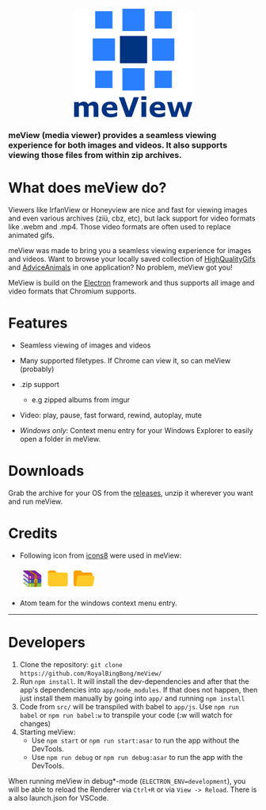 <p align="center">
  <img src="app/assets/logo.png" tag="meView Logo">
</p>

### meView (**me**dia **view**er) provides a seamless viewing experience for both images **and** videos. It also supports viewing those files from within zip archives.

# What does meView do?
Viewers like IrfanView or Honeyview are nice and fast for viewing images and even various archives (ziü, cbz, etc), but lack support for video formats like .webm and .mp4. Those video formats are often used to replace animated gifs.

meView was made to bring you a seamless viewing experience for images and videos. Want to browse your locally saved collection of [HighQualityGifs](https://reddit.com/r/HighQualityGifs) and [AdviceAnimals](https://www.reddit.com/r/AdviceAnimals/) in one application? No problem, meView got you!

MeView is build on the [Electron](http://electron.atom.io/) framework and thus supports all image and video formats that Chromium supports.

# Features
* Seamless viewing of images and videos
* Many supported filetypes. If Chrome can view it, so can meView (probably)
* .zip support
  * e.g zipped albums from imgur
* Video: play, pause, fast forward, rewind, autoplay, mute


* *Windows only*: Context menu entry for your Windows Explorer to easily open a folder in meView.


# Downloads
Grab the archive for your OS from the [releases](https://github.com/RoyalBingBong/meView/releases), unzip it wherever you want and run meView.

# Credits
* Following icon from [icons8](https://icons8.com) were used in meView:

  [![Winrar](app/assets/WinRAR-48.png)](https://icons8.com/web-app/13447/winrar)
[![Winrar](app/assets/Folder-48.png)](https://icons8.com/web-app/12160/folder)
[![Winrar](app/assets/Open%20Folder-48.png)](https://icons8.com/web-app/12775/open-folder)

* Atom team for the windows context menu entry.


___

# Developers

1. Clone the repository: `git clone https://github.com/RoyalBingBong/meView/`
2. Run `npm install`. It will install the dev-dependencies and after that the app's dependencies into `app/node_modules`. If that does not happen, then just install them manually by going into `app/` and running `npm install`
3. Code from `src/` will be transpiled with babel to `app/js`. Use `npm run babel` or `npm run babel:w` to transpile your code (:w will watch for changes)
4. Starting meView:
    * Use `npm start` or `npm run start:asar` to run the app without the DevTools.
    * Use `npm run debug` or `npm run debug:asar` to run the app with the DevTools.

When running meView in debug*-mode (`ELECTRON_ENV=development`), you will be able to reload the Renderer via `Ctrl+R` or via `View -> Reload`. There is a also launch.json for VSCode.